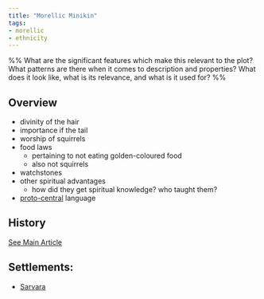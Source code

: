 ```yaml
---
title: "Morellic Minikin"
tags:
- morellic
- ethnicity
---
```

%%
What are the significant features which make this relevant to the plot?
What patterns are there when it comes to description and properties?
What does it look like, what is its relevance, and what is it used for?
%%
## Overview
- divinity of the hair
- importance if the tail
- worship of squirrels
- food laws
	- pertaining to not eating golden-coloured food
	- also not squirrels
- watchstones
- other spiritual advantages
	- how did they get spiritual knowledge? who taught them?
- [proto-central](languages/proto-central.md) language

## History
[See Main Article](lore/mora-risewi-history.md)
## Settlements:
- [Sarvara](locations/sarvara.md)